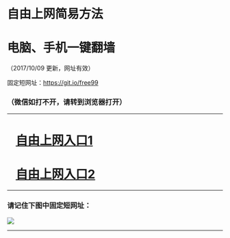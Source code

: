 ﻿# 自由上网简易方法

# 电脑、手机一键翻墙

（2017/10/09 更新，网址有效）

固定短网址：https://git.io/free99

### （微信如打不开，请转到浏览器打开）


***





# &nbsp;&nbsp; <a href="http://ft576619819.fwq-tz-1001.info/fwqtz01.html?t=100900116657 " target="_blank">自由上网入口1</a>
# &nbsp;&nbsp; <a href="http://ft20424330.fwq-tz-1002.info/fwqtz02.html?t=100900110235 " target="_blank">自由上网入口2</a>
***

### 请记住下图中固定短网址：

<img src="https://s3-us-west-2.amazonaws.com/fwq-1001/yjfq-20170905okok.png" /> 


***

